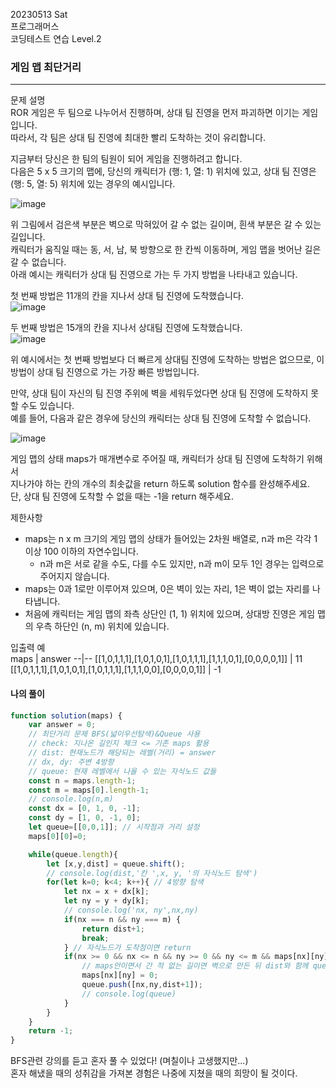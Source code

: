 20230513 Sat  
프로그래머스  
코딩테스트 연습 Level.2  

### 게임 맵 최단거리
---
문제 설명  
ROR 게임은 두 팀으로 나누어서 진행하며, 상대 팀 진영을 먼저 파괴하면 이기는 게임입니다.   
따라서, 각 팀은 상대 팀 진영에 최대한 빨리 도착하는 것이 유리합니다.  

지금부터 당신은 한 팀의 팀원이 되어 게임을 진행하려고 합니다.  
다음은 5 x 5 크기의 맵에, 당신의 캐릭터가 (행: 1, 열: 1) 위치에 있고, 상대 팀 진영은 (행: 5, 열: 5) 위치에 있는 경우의 예시입니다.  

![image](https://github.com/eunseolYun/TIL/assets/97269267/5adbe6e3-e9ee-41e9-9ec8-e9808564535e)


위 그림에서 검은색 부분은 벽으로 막혀있어 갈 수 없는 길이며, 흰색 부분은 갈 수 있는 길입니다.  
캐릭터가 움직일 때는 동, 서, 남, 북 방향으로 한 칸씩 이동하며, 게임 맵을 벗어난 길은 갈 수 없습니다.  
아래 예시는 캐릭터가 상대 팀 진영으로 가는 두 가지 방법을 나타내고 있습니다.  

첫 번째 방법은 11개의 칸을 지나서 상대 팀 진영에 도착했습니다.  
![image](https://github.com/eunseolYun/TIL/assets/97269267/22b75f6f-17ce-47f2-9f1a-587a168287cd)

두 번째 방법은 15개의 칸을 지나서 상대팀 진영에 도착했습니다.  
![image](https://github.com/eunseolYun/TIL/assets/97269267/c1142348-a795-4a65-8259-b832a0824b57)

위 예시에서는 첫 번째 방법보다 더 빠르게 상대팀 진영에 도착하는 방법은 없으므로, 이 방법이 상대 팀 진영으로 가는 가장 빠른 방법입니다.  

만약, 상대 팀이 자신의 팀 진영 주위에 벽을 세워두었다면 상대 팀 진영에 도착하지 못할 수도 있습니다.  
예를 들어, 다음과 같은 경우에 당신의 캐릭터는 상대 팀 진영에 도착할 수 없습니다.  

![image](https://github.com/eunseolYun/TIL/assets/97269267/8a15298c-3a74-4ecc-8f56-a0c09009ebd9)

게임 맵의 상태 maps가 매개변수로 주어질 때, 캐릭터가 상대 팀 진영에 도착하기 위해서  
지나가야 하는 칸의 개수의 최솟값을 return 하도록 solution 함수를 완성해주세요.  
단, 상대 팀 진영에 도착할 수 없을 때는 -1을 return 해주세요.  

제한사항  
- maps는 n x m 크기의 게임 맵의 상태가 들어있는 2차원 배열로, n과 m은 각각 1 이상 100 이하의 자연수입니다.  
  - n과 m은 서로 같을 수도, 다를 수도 있지만, n과 m이 모두 1인 경우는 입력으로 주어지지 않습니다.  
- maps는 0과 1로만 이루어져 있으며, 0은 벽이 있는 자리, 1은 벽이 없는 자리를 나타냅니다.  
- 처음에 캐릭터는 게임 맵의 좌측 상단인 (1, 1) 위치에 있으며, 상대방 진영은 게임 맵의 우측 하단인 (n, m) 위치에 있습니다.  

입출력 예  
maps |	answer
--|--
[[1,0,1,1,1],[1,0,1,0,1],[1,0,1,1,1],[1,1,1,0,1],[0,0,0,0,1]]	| 11
[[1,0,1,1,1],[1,0,1,0,1],[1,0,1,1,1],[1,1,1,0,0],[0,0,0,0,1]]	| -1

#### 나의 풀이
```jsx
function solution(maps) {
    var answer = 0;
    // 최단거리 문제 BFS(넓이우선탐색)&Queue 사용
    // check: 지나온 길인지 체크 <= 기존 maps 활용
    // dist: 현재노드가 해당되는 레벨(거리) = answer
    // dx, dy: 주변 4방향
    // queue: 현재 레벨에서 나올 수 있는 자식노드 값들
    const n = maps.length-1;
    const m = maps[0].length-1;
    // console.log(n,m)
    const dx = [0, 1, 0, -1];
    const dy = [1, 0, -1, 0];
    let queue=[[0,0,1]]; // 시작점과 거리 설정
    maps[0][0]=0;

    while(queue.length){
        let [x,y,dist] = queue.shift();
        // console.log(dist,'칸 ',x, y, '의 자식노드 탐색')
        for(let k=0; k<4; k++){ // 4방향 탐색
            let nx = x + dx[k];
            let ny = y + dy[k];
            // console.log('nx, ny',nx,ny)
            if(nx === n && ny === m) {
                return dist+1;
                break;
            } // 자식노드가 도착점이면 return
            if(nx >= 0 && nx <= n && ny >= 0 && ny <= m && maps[nx][ny] === 1){ 
                // maps안이면서 간 적 없는 길이면 벽으로 만든 뒤 dist와 함께 queue에 저장
                maps[nx][ny] = 0;
                queue.push([nx,ny,dist+1]);
                // console.log(queue)
            }
        }
    }
    return -1;
}
```  
BFS관련 강의를 듣고 혼자 풀 수 있었다! (며칠이나 고생했지만...)  
혼자 해냈을 때의 성취감을 가져본 경험은 나중에 지쳤을 때의 희망이 될 것이다.


